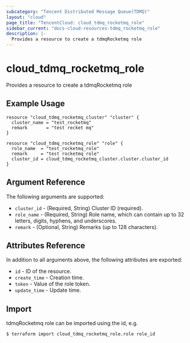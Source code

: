 ```yaml
---
subcategory: "Tencent Distributed Message Queue(TDMQ)"
layout: "cloud"
page_title: "TencentCloud: cloud_tdmq_rocketmq_role"
sidebar_current: "docs-cloud-resources-tdmq_rocketmq_role"
description: |-
  Provides a resource to create a tdmqRocketmq role
---
```


# cloud_tdmq_rocketmq_role

Provides a resource to create a tdmqRocketmq role

## Example Usage

```hcl
resource "cloud_tdmq_rocketmq_cluster" "cluster" {
  cluster_name = "test_rocketmq"
  remark       = "test recket mq"
}

resource "cloud_tdmq_rocketmq_role" "role" {
  role_name  = "test_rocketmq_role"
  remark     = "test rocketmq role"
  cluster_id = cloud_tdmq_rocketmq_cluster.cluster.cluster_id
}
```

## Argument Reference

The following arguments are supported:

* `cluster_id` - (Required, String) Cluster ID (required).
* `role_name` - (Required, String) Role name, which can contain up to 32 letters, digits, hyphens, and underscores.
* `remark` - (Optional, String) Remarks (up to 128 characters).

## Attributes Reference

In addition to all arguments above, the following attributes are exported:

* `id` - ID of the resource.
* `create_time` - Creation time.
* `token` - Value of the role token.
* `update_time` - Update time.


## Import

tdmqRocketmq role can be imported using the id, e.g.
```
$ terraform import cloud_tdmq_rocketmq_role.role role_id
```

